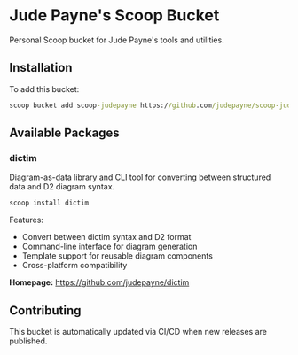 # Jude Payne's Scoop Bucket

Personal Scoop bucket for Jude Payne's tools and utilities.

## Installation

To add this bucket:

```cmd
scoop bucket add scoop-judepayne https://github.com/judepayne/scoop-judepayne
```

## Available Packages

### dictim

Diagram-as-data library and CLI tool for converting between structured data and D2 diagram syntax.

```cmd
scoop install dictim
```

Features:
- Convert between dictim syntax and D2 format
- Command-line interface for diagram generation
- Template support for reusable diagram components
- Cross-platform compatibility

**Homepage:** https://github.com/judepayne/dictim

## Contributing

This bucket is automatically updated via CI/CD when new releases are published.